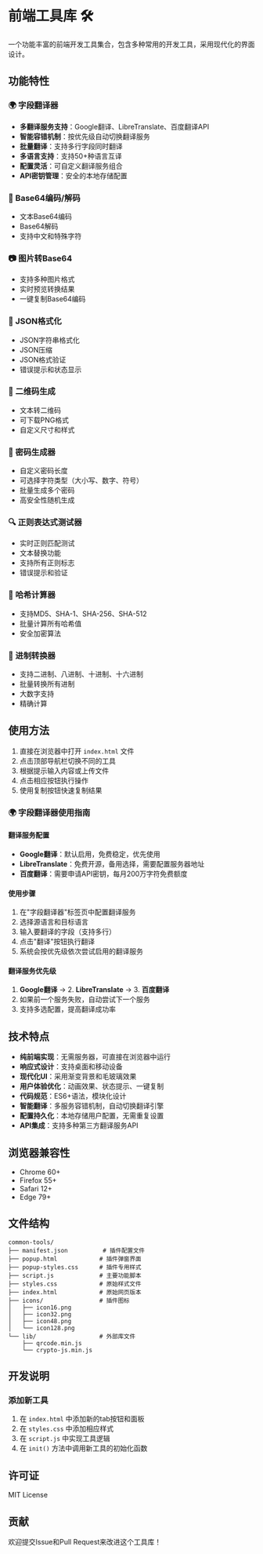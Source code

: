 # 前端工具库 🛠️

一个功能丰富的前端开发工具集合，包含多种常用的开发工具，采用现代化的界面设计。

## 功能特性

### 🌍 字段翻译器
- **多翻译服务支持**：Google翻译、LibreTranslate、百度翻译API
- **智能容错机制**：按优先级自动切换翻译服务
- **批量翻译**：支持多行字段同时翻译
- **多语言支持**：支持50+种语言互译
- **配置灵活**：可自定义翻译服务组合
- **API密钥管理**：安全的本地存储配置

### 🔐 Base64编码/解码
- 文本Base64编码
- Base64解码
- 支持中文和特殊字符

### 📷 图片转Base64
- 支持多种图片格式
- 实时预览转换结果
- 一键复制Base64编码

### 📄 JSON格式化
- JSON字符串格式化
- JSON压缩
- JSON格式验证
- 错误提示和状态显示

### 📱 二维码生成
- 文本转二维码
- 可下载PNG格式
- 自定义尺寸和样式

### 🔐 密码生成器
- 自定义密码长度
- 可选择字符类型（大小写、数字、符号）
- 批量生成多个密码
- 高安全性随机生成

### 🔍 正则表达式测试器
- 实时正则匹配测试
- 文本替换功能
- 支持所有正则标志
- 错误提示和验证

### 🔢 哈希计算器
- 支持MD5、SHA-1、SHA-256、SHA-512
- 批量计算所有哈希值
- 安全加密算法

### 🔢 进制转换器
- 支持二进制、八进制、十进制、十六进制
- 批量转换所有进制
- 大数字支持
- 精确计算

## 使用方法

1. 直接在浏览器中打开 `index.html` 文件
2. 点击顶部导航栏切换不同的工具
3. 根据提示输入内容或上传文件
4. 点击相应按钮执行操作
5. 使用复制按钮快速复制结果

### 🌍 字段翻译器使用指南

#### 翻译服务配置
- **Google翻译**：默认启用，免费稳定，优先使用
- **LibreTranslate**：免费开源，备用选择，需要配置服务器地址
- **百度翻译**：需要申请API密钥，每月200万字符免费额度

#### 使用步骤
1. 在"字段翻译器"标签页中配置翻译服务
2. 选择源语言和目标语言
3. 输入要翻译的字段（支持多行）
4. 点击"翻译"按钮执行翻译
5. 系统会按优先级依次尝试启用的翻译服务

#### 翻译服务优先级
1. **Google翻译** → 2. **LibreTranslate** → 3. **百度翻译**
2. 如果前一个服务失败，自动尝试下一个服务
3. 支持多选配置，提高翻译成功率

## 技术特点

- **纯前端实现**：无需服务器，可直接在浏览器中运行
- **响应式设计**：支持桌面和移动设备
- **现代化UI**：采用渐变背景和毛玻璃效果
- **用户体验优化**：动画效果、状态提示、一键复制
- **代码规范**：ES6+语法，模块化设计
- **智能翻译**：多服务容错机制，自动切换翻译引擎
- **配置持久化**：本地存储用户配置，无需重复设置
- **API集成**：支持多种第三方翻译服务API

## 浏览器兼容性

- Chrome 60+
- Firefox 55+
- Safari 12+
- Edge 79+

## 文件结构

```
common-tools/
├── manifest.json          # 插件配置文件
├── popup.html            # 插件弹窗界面
├── popup-styles.css      # 插件专用样式
├── script.js             # 主要功能脚本
├── styles.css            # 原始样式文件
├── index.html            # 原始网页版本
├── icons/                # 插件图标
│   ├── icon16.png
│   ├── icon32.png
│   ├── icon48.png
│   └── icon128.png
└── lib/                  # 外部库文件
    ├── qrcode.min.js
    └── crypto-js.min.js
```

## 开发说明

### 添加新工具

1. 在 `index.html` 中添加新的tab按钮和面板
2. 在 `styles.css` 中添加相应样式
3. 在 `script.js` 中实现工具逻辑
4. 在 `init()` 方法中调用新工具的初始化函数

## 许可证

MIT License

## 贡献

欢迎提交Issue和Pull Request来改进这个工具库！
